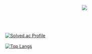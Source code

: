 <header><img src="https://capsule-render.vercel.app/api?type=Rounded&color=timeAuto&height=200&section=header&text=Dancingtuna ReadME&fontSize=50" /></header>


<br>[![Solved.ac Profile](http://mazassumnida.wtf/api/generate_badge?boj=Dancingtuna)](https://solved.ac/Dancingtuna)<br/>
<br>[![Top Langs](https://github-readme-stats.vercel.app/api/top-langs/?username=YoungSuOh)](https://github.com/anuraghazra/github-readme-stats)</br>
